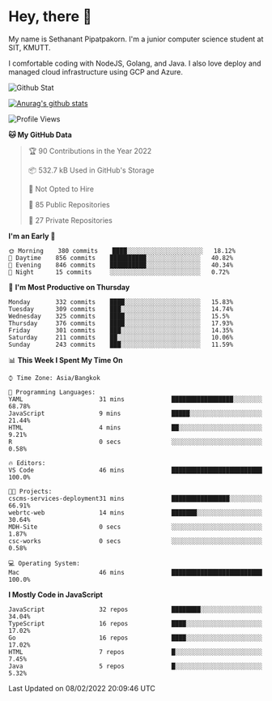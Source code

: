 # Hey, there 🙌
My name is Sethanant Pipatpakorn. I'm a junior computer science student at SIT, KMUTT.

I comfortable coding with NodeJS, Golang, and Java. I also love deploy and managed cloud infrastructure using GCP and Azure.

![Github Stat](https://github-profile-summary-cards.vercel.app/api/cards/profile-details?username=thetkpark&theme=dracula)

[![Anurag's github stats](https://github-readme-stats.vercel.app/api?username=thetkpark&count_private=true&show_icons=true&theme=tokyonight)](https://github.com/anuraghazra/github-readme-stats)

<!--START_SECTION:waka-->
![Profile Views](http://img.shields.io/badge/Profile%20Views-13-blue)

**🐱 My GitHub Data** 

> 🏆 90 Contributions in the Year 2022
 > 
> 📦 532.7 kB Used in GitHub's Storage 
 > 
> 🚫 Not Opted to Hire
 > 
> 📜 85 Public Repositories 
 > 
> 🔑 27 Private Repositories  
 > 
**I'm an Early 🐤** 

```text
🌞 Morning    380 commits    ████░░░░░░░░░░░░░░░░░░░░░   18.12% 
🌆 Daytime    856 commits    ██████████░░░░░░░░░░░░░░░   40.82% 
🌃 Evening    846 commits    ██████████░░░░░░░░░░░░░░░   40.34% 
🌙 Night      15 commits     ░░░░░░░░░░░░░░░░░░░░░░░░░   0.72%

```
📅 **I'm Most Productive on Thursday** 

```text
Monday       332 commits    ████░░░░░░░░░░░░░░░░░░░░░   15.83% 
Tuesday      309 commits    ███░░░░░░░░░░░░░░░░░░░░░░   14.74% 
Wednesday    325 commits    ████░░░░░░░░░░░░░░░░░░░░░   15.5% 
Thursday     376 commits    ████░░░░░░░░░░░░░░░░░░░░░   17.93% 
Friday       301 commits    ███░░░░░░░░░░░░░░░░░░░░░░   14.35% 
Saturday     211 commits    ██░░░░░░░░░░░░░░░░░░░░░░░   10.06% 
Sunday       243 commits    ███░░░░░░░░░░░░░░░░░░░░░░   11.59%

```


📊 **This Week I Spent My Time On** 

```text
⌚︎ Time Zone: Asia/Bangkok

💬 Programming Languages: 
YAML                     31 mins             █████████████████░░░░░░░░   68.78% 
JavaScript               9 mins              █████░░░░░░░░░░░░░░░░░░░░   21.44% 
HTML                     4 mins              ██░░░░░░░░░░░░░░░░░░░░░░░   9.21% 
R                        0 secs              ░░░░░░░░░░░░░░░░░░░░░░░░░   0.58%

🔥 Editors: 
VS Code                  46 mins             █████████████████████████   100.0%

🐱‍💻 Projects: 
cscms-services-deployment31 mins             ████████████████░░░░░░░░░   66.91% 
webrtc-web               14 mins             ███████░░░░░░░░░░░░░░░░░░   30.64% 
MDH-Site                 0 secs              ░░░░░░░░░░░░░░░░░░░░░░░░░   1.87% 
csc-works                0 secs              ░░░░░░░░░░░░░░░░░░░░░░░░░   0.58%

💻 Operating System: 
Mac                      46 mins             █████████████████████████   100.0%

```

**I Mostly Code in JavaScript** 

```text
JavaScript               32 repos            ████████░░░░░░░░░░░░░░░░░   34.04% 
TypeScript               16 repos            ████░░░░░░░░░░░░░░░░░░░░░   17.02% 
Go                       16 repos            ████░░░░░░░░░░░░░░░░░░░░░   17.02% 
HTML                     7 repos             █░░░░░░░░░░░░░░░░░░░░░░░░   7.45% 
Java                     5 repos             █░░░░░░░░░░░░░░░░░░░░░░░░   5.32%

```



 Last Updated on 08/02/2022 20:09:46 UTC
<!--END_SECTION:waka-->
